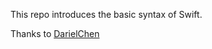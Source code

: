 
This repo introduces the basic syntax of Swift.

Thanks to [DarielChen](https://github.com/DarielChen/darielchen.github.io)

